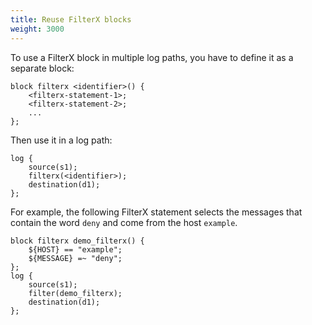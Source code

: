 ```yaml
---
title: Reuse FilterX blocks
weight: 3000
---
```

<!-- This file is under the copyright of Axoflow, and licensed under Apache License 2.0, except for using the Axoflow and AxoSyslog trademarks. -->

To use a FilterX block in multiple log paths, you have to define it as a separate block:

```shell
block filterx <identifier>() {
    <filterx-statement-1>;
    <filterx-statement-2>;
    ...
};
```

Then use it in a log path:

```shell
log {
    source(s1);
    filterx(<identifier>);
    destination(d1);
};
```

For example, the following FilterX statement selects the messages that contain the word `deny` and come from the host `example`.

```shell
block filterx demo_filterx() {
    ${HOST} == "example";
    ${MESSAGE} =~ "deny";
};
log {
    source(s1);
    filter(demo_filterx);
    destination(d1);
};
```
